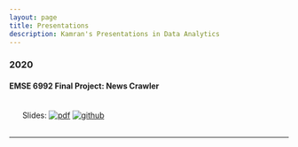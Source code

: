 ```yaml
---
layout: page
title: Presentations
description: Kamran's Presentations in Data Analytics
---
```



###  2020

#### EMSE 6992 Final Project: News Crawler
<br/>&nbsp; &nbsp; &nbsp; Slides:
[![pdf](icons16/pdf-icon.png)](https://www.biostat.wisc.edu/~kbroman/presentations/SGN2017/sgn2017.pdf)
[![github](icons16/github-icon.png)](https://github.com/kbroman/Talk_SGN2017)<br/>
&nbsp; &nbsp; &nbsp; 

---




